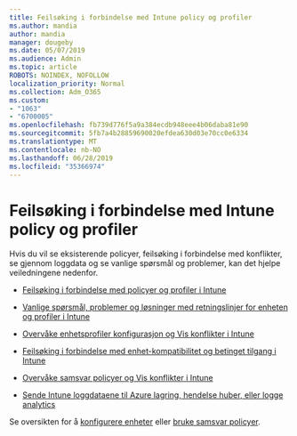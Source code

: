 ```yaml
---
title: Feilsøking i forbindelse med Intune policy og profiler
ms.author: mandia
author: mandia
manager: dougeby
ms.date: 05/07/2019
ms.audience: Admin
ms.topic: article
ROBOTS: NOINDEX, NOFOLLOW
localization_priority: Normal
ms.collection: Adm_O365
ms.custom:
- "1063"
- "6700005"
ms.openlocfilehash: fb739d776f5a9a384ecdb948eee4b06daba81e90
ms.sourcegitcommit: 5fb7a4b28859690020efdea630d03e70cc0e6334
ms.translationtype: MT
ms.contentlocale: nb-NO
ms.lasthandoff: 06/28/2019
ms.locfileid: "35366974"
---
```

# <a name="troubleshooting-intune-policy-and-profiles"></a>Feilsøking i forbindelse med Intune policy og profiler

Hvis du vil se eksisterende policyer, feilsøking i forbindelse med konflikter, se gjennom loggdata og se vanlige spørsmål og problemer, kan det hjelpe veiledningene nedenfor.

- [Feilsøking i forbindelse med policyer og profiler i Intune](https://docs.microsoft.com/intune/troubleshoot-policies-in-microsoft-intune)

- [Vanlige spørsmål, problemer og løsninger med retningslinjer for enheten og profiler i Intune](https://docs.microsoft.com/intune/device-profile-troubleshoot)

- [Overvåke enhetsprofiler konfigurasjon og Vis konflikter i Intune](https://docs.microsoft.com/intune/device-profile-monitor)

- [Feilsøking i forbindelse med enhet-kompatibilitet og betinget tilgang i Intune](https://docs.microsoft.com/intune/troubleshoot-conditional-access)

- [Overvåke samsvar policyer og Vis konflikter i Intune](https://docs.microsoft.com/intune/compliance-policy-monitor)

- [Sende Intune loggdataene til Azure lagring, hendelse huber, eller logge analytics](https://docs.microsoft.com/intune/review-logs-using-azure-monitor)

Se oversikten for å [konfigurere enheter](https://docs.microsoft.com/intune/device-profiles) eller [bruke samsvar policyer](https://docs.microsoft.com/intune/device-compliance-get-started).